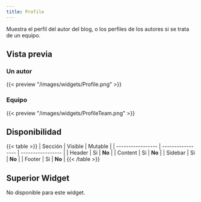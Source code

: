 ```yaml
---
title: Profile
---
```


Muestra el perfil del autor del blog, o los perfiles de los autores si se trata de un equipo.

## Vista previa

### Un autor

{{< preview "/images/widgets/Profile.png" >}}

### Equipo

{{< preview "/images/widgets/ProfileTeam.png" >}}

## Disponibilidad

{{< table >}}
| Sección           | Visible           | Mutable           |
| ----------------- | ----------------- | ----------------- |
| Header            | Si                | **No**            |
| Content           | Si                | **No**            |
| Sidebar           | Si                | **No**            |
| Footer            | Si                | **No**            |
{{< /table >}}

## Superior Widget

No disponible para este widget.